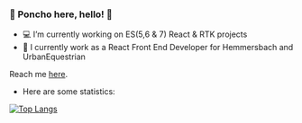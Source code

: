 ### 🎾 Poncho here, hello! 🍊

- 💻 I’m currently working on ES(5,6 & 7) React & RTK projects
- 🌇 I currently work as a React Front End Developer for Hemmersbach and UrbanEquestrian

Reach me [here](https://alfonso-dev.com/contact/).

- Here are some statistics:

[![Top Langs](https://github-readme-stats.vercel.app/api/top-langs/?username=Alfonso-Jim&layout=compact&hide=php,visualbasic&theme=radical)](https://github.com/anuraghazra/github-readme-stats)
